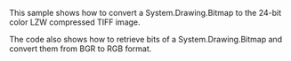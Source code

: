 This sample shows how to convert a System.Drawing.Bitmap to the 24-bit color LZW compressed TIFF image.

The code also shows how to retrieve bits of a System.Drawing.Bitmap and convert them from BGR to RGB format.